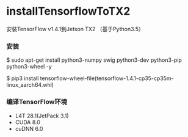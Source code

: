 # installTensorflowToTX2

安装TensorFlow v1.4.1到Jetson TX2 （基于Python3.5）

### 安装
$ sudo apt-get install python3-numpy swig python3-dev python3-pip python3-wheel -y

$ pip3 install tensorflow-wheel-file(tensorflow-1.4.1-cp35-cp35m-linux_aarch64.whl)

### 编译TensorFlow环境
* L4T 28.1(JetPack 3.1)
* CUDA 8.0
* cuDNN 6.0


